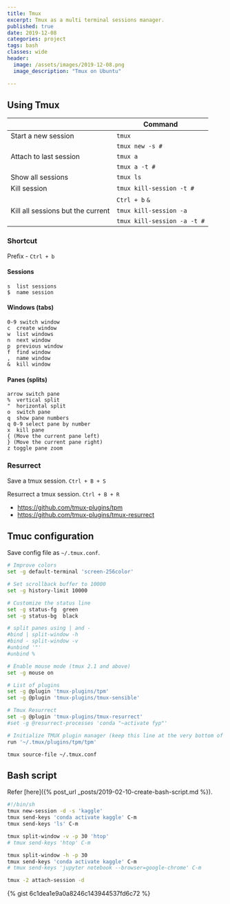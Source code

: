 ```yaml
---
title: Tmux
excerpt: Tmux as a multi terminal sessions manager.
published: true
date: 2019-12-08
categories: project
tags: bash
classes: wide
header:
  image: /assets/images/2019-12-08.png
  image_description: "Tmux on Ubuntu"

---
```


## Using Tmux

|                                   | Command                     |
|-----------------------------------|-----------------------------|
| Start a new session               | `tmux`                      |
|                                   | `tmux new -s #`             |
| Attach to last session            | `tmux a`                    |
|                                   | `tmux a -t #`               |
| Show all sessions                 | `tmux ls`                   |
| Kill session                      | `tmux kill-session -t #`    |
|                                   | `Ctrl + b` `&`              |
| Kill all sessions but the current | `tmux kill-session -a`      |
|                                   | `tmux kill-session -a -t #` |

### Shortcut
Prefix - `Ctrl + b`

#### Sessions
    s  list sessions
    $  name session

#### Windows (tabs)
    0-9 switch window
    c  create window
    w  list windows
    n  next window
    p  previous window
    f  find window
    ,  name window
    &  kill window

#### Panes (splits)
    arrow switch pane
    %  vertical split
    "  horizontal split
    o  switch pane
    q  show pane numbers
    q 0-9 select pane by number
    x  kill pane
    { (Move the current pane left)
    } (Move the current pane right)
    z toggle pane zoom

### Resurrect
Save a tmux session.
`Ctrl + B + S`

Resurrect a tmux session.
`Ctrl + B + R`

- https://github.com/tmux-plugins/tpm
- https://github.com/tmux-plugins/tmux-resurrect


## Tmuc configuration

Save config file as `~/.tmux.conf`.

``` bash
# Improve colors
set -g default-terminal 'screen-256color'

# Set scrollback buffer to 10000
set -g history-limit 10000

# Customize the status line
set -g status-fg  green
set -g status-bg  black

# split panes using | and -
#bind | split-window -h
#bind - split-window -v
#unbind '"'
#unbind %

# Enable mouse mode (tmux 2.1 and above)
set -g mouse on

# List of plugins
set -g @plugin 'tmux-plugins/tpm'
set -g @plugin 'tmux-plugins/tmux-sensible'

# Tmux Resurrect
set -g @plugin 'tmux-plugins/tmux-resurrect'
#set -g @resurrect-processes 'conda "~activate fyp"'

# Initialize TMUX plugin manager (keep this line at the very bottom of tmux.conf)
run '~/.tmux/plugins/tpm/tpm'

```

`tmux source-file ~/.tmux.conf`

## Bash script

Refer [here]({% post_url _posts/2019-02-10-create-bash-script.md %}).

``` bash
#!/bin/sh
tmux new-session -d -s 'kaggle'
tmux send-keys 'conda activate kaggle' C-m
tmux send-keys 'ls' C-m

tmux split-window -v -p 30 'htop'
# tmux send-keys 'htop' C-m

tmux split-window -h -p 30
tmux send-keys 'conda activate kaggle' C-m
# tmux send-keys 'jupyter notebook --browser=google-chrome' C-m

tmux -2 attach-session -d
```

{% gist 6c1dea1e9a0a8246c143944537fd6c72 %}

